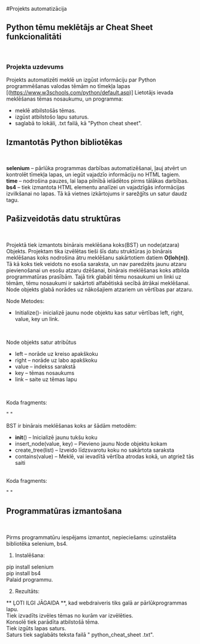 #Projekts automatizācija
<br/>

## Python tēmu meklētājs ar Cheat Sheet funkcionalitāti
<br/>

### Projekta uzdevums 

Projekts automatizēti meklē un izgūst informāciju par Python programmēšanas valodas tēmām no tīmekļa lapas [(https://www.w3schools.com/python/default.asp)] Lietotājs ievada meklēšanas tēmas nosaukumu, un programma: 

* meklē atbilstošās tēmas.
* izgūst atbilstošo lapu saturus. 
* saglabā to lokāli, .txt failā, kā "Python cheat sheet".


## Izmantotās Python bibliotēkas 
<br/>

**selenium** – pārlūka programmas darbības automatizēšanai, ļauj atvērt un kontrolēt tīmekļa lapas, un iegūt vajadzīo informāciju no HTML tagiem. <br/>
**time** – nodrošina pauzes, lai lapa pilnībā ielādētos pirms tālākas darbības. <br/>
**bs4** – tiek izmantota HTML elementu analīzei un vajadzīgās informācijas izvilkšanai no lapas. Tā kā vietnes izkārtojums ir sarežģīts un satur daudz  tagu. <br/>

 

## Pašizveidotās datu struktūras 
<br/>

Projektā tiek izmantots binārais meklēšana koks(BST) un node(atzara) Objekts. Projektam tika izvēlētas tieši šīs datu struktūras jo binārais meklēšanas koks nodrošina ātru meklēšanu sakārtotiem datiem **O(loh(n))**. Tā kā koks tiek veidots no esoša saraksta, un nav paredzēts jaunu atzaru pievienošanai un esošu atzaru dzēšanai, binārais meklēšanas koks atbilda programmatūras prasībām. Tajā tirk glabāti tēmu nosaukumi un linki uz tēmām, tēmu nosaukumi  ir sakārtoti alfabētiskā secībā ātrākai meklēšanai. Node objekts glabā norādes uz nākošajiem atzariem un vērtības par atzaru. 
<br/> 

Node Metodes: 
* Initialize()- inicializē jaunu node objektu kas satur vērtības left, right, value, key un link.
  
<br/>

Node objekts satur atribūtus 
* left – norāde uz kreiso apakškoku 
* right – norāde uz labo apakškoku 
* value – indekss sarakstā  
* key – tēmas nosaukums 
* link – saite uz tēmas lapu 
<br/>

Koda fragments: 

"   " 
<br/>

BST ir binārais meklēšanas koks ar šādām metodēm: 
* __init__() – Inicializē jaunu tukšu koku 
* insert_node(value, key) – Pievieno jaunu Node objektu kokam 
* create_tree(list) – Izveido līdzsvarotu koku no sakārtota saraksta 
* contains(value) – Meklē, vai ievadītā vērtība atrodas kokā, un atgriež tās saiti
<br/> 
Koda fragments: 

"   " 


## Programmatūras izmantošana 
<br/>

Pirms programmatūru iespējams izmantot, nepieciešams: uzinstalēta bibliotēka selenium, bs4. <br/>

1. Instalēšana: 

pip install selenium <br/>
pip install bs4 <br/>
Palaid programmu.  <br/>

2. Rezultāts:
   
** ĻOTI ILGI JĀGAIDA **, kad webdraiveris tiks galā ar pārlūkprogrammas lapu. <br/>
Tiek izvadīts izvēles tēmas no kurām var izvēlēties.  <br/>
Konsolē tiek parādīta atbilstošā tēma. <br/>
Tiek izgūts lapas saturs. <br/>
Saturs tiek saglabāts teksta failā " python_cheat_sheet .txt". <br/>
